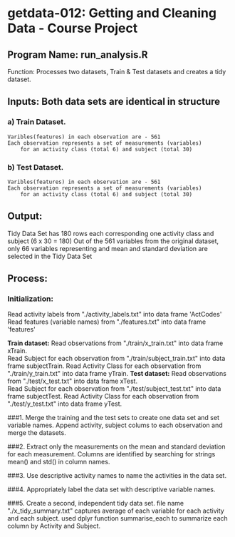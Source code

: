 # getdata-012: Getting and Cleaning Data - Course Project

## Program Name: run_analysis.R 

Function: Processes two datasets, Train & Test datasets and creates a tidy dataset.

## Inputs: Both data sets are identical in structure

### a) Train Dataset. 
	Varibles(features) in each observation are - 561
	Each observation represents a set of measurements (variables) 
        for an activity class (total 6) and subject (total 30)
### b) Test Dataset. 
	Varibles(features) in each observation are - 561
	Each observation represents a set of measurements (variables) 
        for an activity class (total 6) and subject (total 30)
## Output:
 Tidy Data Set has 180 rows each corresponding one activity class and subject (6 x 30 = 180)
 Out of the 561 variables from the original dataset, only 66 variables representing and mean 
 and standard deviation are selected in the Tidy Data Set

## Process:
 
### Initialization: 

   Read activity labels from "./activity_labels.txt" into  data frame 'ActCodes'
   Read features (variable names) from "./features.txt" into  data frame 'features'
	
   **Train dataset:** 
       	Read observations from "./train/x_train.txt" into data frame xTrain. 	
       	Read Subject for each observation from "./train/subject_train.txt" into data frame subjectTrain.
	Read Activity Class for each observation from "./train/y_train.txt" into data frame yTrain.
   **Test dataset:** 
       	Read observations from "./test/x_test.txt" into data frame xTest. 	
       	Read Subject for each observation from "./test/subject_test.txt" into data frame subjectTest.
	Read Activity Class for each observation from "./test/y_test.txt" into data frame yTest.

###1. Merge the training and the test sets to create one data set and set variable names. 
   Append activity, subject colums to each observation and merge the datasets.

###2. Extract only the measurements on the mean and standard deviation for each measurement. 
   Columns are identified by searching for strings mean() and std() in column names.

###3. Use descriptive activity names to name the activities in the data set.

###4. Appropriately label the data set with descriptive variable names. 

###5. Create a second, independent tidy data set.
   file name "./x_tidy_summary.txt"
   captures average of each variable for each activity and each subject.
   used dplyr function summarise_each to summarize each column by Activity and Subject.
